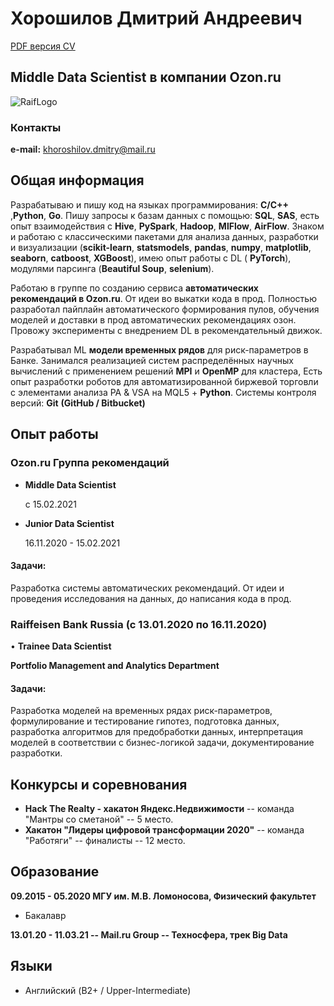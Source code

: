 
# **Хорошилов Дмитрий Андреевич**

[PDF версия CV](https://github.com/MrNeuronGamer/MrNeuronGamer.github.io/raw/master/Khoroshilov%20Dmitry%20CV.pdf)

## **Middle Data Scientist  в компании Ozon.ru**


![RaifLogo](https://akit.ru/wp-content/uploads/2021/04/Ozon_logo_200x118.png)

### Контакты

**e-mail:**  khoroshilov.dmitry@mail.ru 


## Общая информация

Разрабатываю и пишу код на языках программирования: **С/С++** ,**Python**, **Go**.
Пишу запросы к базам данных с помощью: **SQL**, **SAS**, есть опыт взаимодействия с **Hive**, **PySpark**, **Hadoop**,
**MlFlow**, **AirFlow**.
Знаком и работаю с классическими пакетами для анализа данных, разработки и визуализации (**scikit-learn**,
**statsmodels**, **pandas**, **numpy**, **matplotlib**, **seaborn**, **catboost**, **XGBoost**), имею опыт работы 
с DL ( **PyTorch**), модулями парсинга (**Beautiful Soup**, **selenium**).

Работаю в группе по созданию сервиса **автоматических рекомендаций в Ozon.ru**. От идеи во выкатки кода в прод. 
Полностью разработал пайплайн автоматического формирования пулов, обучения моделей и доставки в прод 
 автоматических рекомендациях озон. Провожу эксперименты с внедрением DL в рекомендательный движок.


Разрабатывал ML **модели временных рядов** для риск-параметров в Банке.
Занимался реализацией систем распределённых научных вычислений с применением решений **MPI** и
**OpenMP** для кластера,
Есть опыт разработки роботов для автоматизированной биржевой торговли с элементами анализа PA &
VSA на MQL5 + **Python**.
Системы контроля версий: **Git** **(GitHub / Bitbucket)**


## Опыт работы


### **Ozon.ru Группа рекомендаций**
* **Middle Data Scientist** 

    с 15.02.2021
* **Junior Data Scientist**

    16.11.2020 - 15.02.2021


#### Задачи: 
Разработка системы автоматических рекомендаций. От идеи и проведения исследования на данных, до написания кода в прод.

### **Raiffeisen Bank Russia (с 13.01.2020  по 16.11.2020)**

• **Trainee Data Scientist**

**Portfolio Management and Analytics Department**
#### Задачи: 
Разработка моделей на временных рядах риск-параметров, формулирование и тестирование гипотез,
подготовка данных, разработка алгоритмов для предобработки данных, интерпретация моделей в
соответствии с бизнес-логикой задачи, документирование разработки.

## Конкурсы и соревнования

* **Hack The Realty - хакатон Яндекс.Недвижимости**  -- команда "Мантры со сметаной" -- 5 место.
* **Хакатон "Лидеры цифровой трансформации 2020"** -- команда "Работяги" -- финалисты -- 12 место.

## Образование

**09.2015 - 05.2020 МГУ им. М.В. Ломоносова, Физический факультет**
* Бакалавр

**13.01.20 - 11.03.21 -- Mail.ru Group -- Техносфера, трек Big Data**

## Языки

* Английский (B2+ / Upper-Intermediate)


